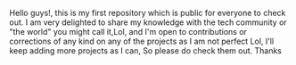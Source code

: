 Hello guys!, this is my first repository which is public for everyone to check out. 
I am very delighted to share my knowledge with the tech community or "the world" you might call it,Lol, and I'm open to contributions or corrections
of any kind on any of the projects as I am not perfect Lol, I'll keep adding more projects as I can, So please do check them out. Thanks
